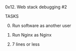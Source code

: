 0x12. Web stack debugging #2

TASKS

0. Run software as another user

1. Run Nginx as Nginx

2. 7 lines or less
